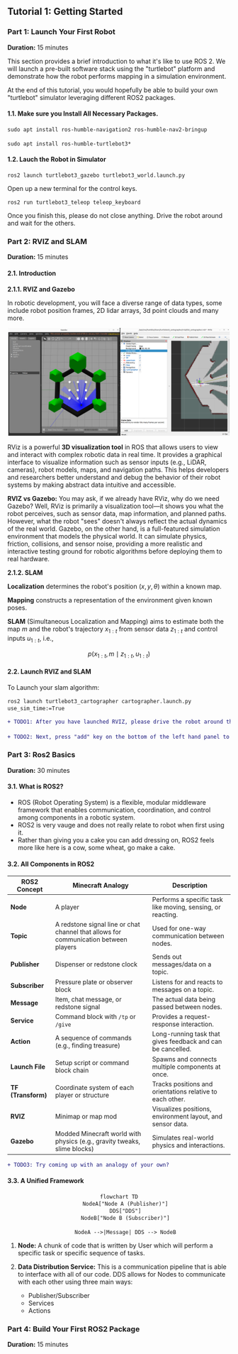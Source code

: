 ## Tutorial 1: Getting Started
### Part 1: Launch Your First Robot

**Duration:** 15 minutes

This section provides a brief introduction to what it's like to use ROS 2. We will launch a pre-built software stack using the "turtlebot" platform and demonstrate how the robot performs mapping in a simulation environment.

At the end of this tutorial, you would hopefully be able to build your own "turtlebot" simulator leveraging different ROS2 packages. 

#### 1.1. Make sure you Install All Necessary Packages.
```
sudo apt install ros-humble-navigation2 ros-humble-nav2-bringup

sudo apt install ros-humble-turtlebot3*
```
#### 1.2. Lauch the Robot in Simulator
```
ros2 launch turtlebot3_gazebo turtlebot3_world.launch.py
```
Open up a new terminal for the control keys.
```
ros2 run turtlebot3_teleop teleop_keyboard
```
Once you finish this, please do not close anything. Drive the robot around and wait for the others.

### Part 2: RVIZ and SLAM

**Duration:** 15 minutes

#### 2.1. Introduction
**2.1.1. RVIZ and Gazebo**

In robotic development, you will face a diverse range of data types, some include robot position frames, 2D lidar arrays, 3d point clouds and many more. 

<p align="center">
  <img src="images/tut1_fig1.png" alt="Figure 1: RVIZ Interface" width="500"/>
</p>


RViz is a powerful **3D visualization tool** in ROS that allows users to view and interact with complex robotic data in real time. It provides a graphical interface to visualize information such as sensor inputs (e.g., LiDAR, cameras), robot models, maps, and navigation paths. This helps developers and researchers better understand and debug the behavior of their robot systems by making abstract data intuitive and accessible.

**RVIZ vs Gazebo:** You may ask, if we already have RViz, why do we need Gazebo? Well, RViz is primarily a visualization tool—it shows you what the robot perceives, such as sensor data, map information, and planned paths. However, what the robot "sees" doesn't always reflect the actual dynamics of the real world. Gazebo, on the other hand, is a full-featured simulation environment that models the physical world. It can simulate physics, friction, collisions, and sensor noise, providing a more realistic and interactive testing ground for robotic algorithms before deploying them to real hardware.

**2.1.2. SLAM**

**Localization** determines the robot's position $(x, y, \theta)$ within a known map.

**Mapping** constructs a representation of the environment given known poses.

**SLAM** (Simultaneous Localization and Mapping) aims to estimate both the map $m$ and the robot's trajectory $x_{1:t}$ from sensor data $z_{1:t}$ and control inputs $u_{1:t}$, i.e.,

$$
p(x_{1:t}, m \mid z_{1:t}, u_{1:t})
$$


#### 2.2. Launch RVIZ and SLAM
To Launch your slam algorithm:
```
ros2 launch turtlebot3_cartographer cartographer.launch.py use_sim_time:=True
```

```diff
+ TODO1: After you have launched RVIZ, please drive the robot around the Simulated World to create your own map.

+ TODO2: Next, press "add" key on the bottom of the left hand panel to add a sensor of your choice.
```

### Part 3: Ros2 Basics

**Duration:** 30 minutes

#### 3.1. What is ROS2?

- ROS (Robot Operating System) is a flexible, modular middleware framework that enables communication, coordination, and control among components in a robotic system.
- ROS2 is very vauge and does not really relate to robot when first using it.
- Rather than giving you a cake you can add dressing on, ROS2 feels more like here is a cow, some wheat, go make a cake. 

#### 3.2. All Components in ROS2

| **ROS2 Concept**       | **Minecraft Analogy**                                                                | **Description**                                                                 |
|------------------------|---------------------------------------------------------------------------------------|----------------------------------------------------------------------------------|
| **Node**               | A player                                                         | Performs a specific task like moving, sensing, or reacting.                      |
| **Topic**              | A redstone signal line or chat channel that allows for communication between players                                            | Used for one-way communication between nodes.                                   |
| **Publisher**          | Dispenser or redstone clock                                                          | Sends out messages/data on a topic.                                              |
| **Subscriber**         | Pressure plate or observer block                                                     | Listens for and reacts to messages on a topic.                                   |
| **Message**            | Item, chat message, or redstone signal                                               | The actual data being passed between nodes.                                     |
| **Service**            | Command block with `/tp` or `/give`                                                  | Provides a request-response interaction.                                         |
| **Action**             | A sequence of commands (e.g., finding treasure)                                      | Long-running task that gives feedback and can be cancelled.                     |
| **Launch File**        | Setup script or command block chain                                                  | Spawns and connects multiple components at once.                                |
| **TF (Transform)**     | Coordinate system of each player or structure                                        | Tracks positions and orientations relative to each other.                       |
| **RVIZ**               | Minimap or map mod                                                                   | Visualizes positions, environment layout, and sensor data.                      |
| **Gazebo**             | Modded Minecraft world with physics (e.g., gravity tweaks, slime blocks)             | Simulates real-world physics and interactions.                                  |

```diff
+ TODO3: Try coming up with an analogy of your own?
```

#### 3.3. A Unified Framework
<div align="center">

```mermaid
flowchart TD
    NodeA["Node A (Publisher)"]
    DDS["DDS"]
    NodeB["Node B (Subscriber)"]

    NodeA -->|Message| DDS --> NodeB
```
</div>

1. **Node:** A chunk of code that is written by User which will perform a specific task or specific sequence of tasks. 

2. **Data Distribution Service:** This is a communication pipeline that is able to interface with all of our code. DDS allows for Nodes to communicate with each other using three main ways:
    - Publisher/Subscriber
    - Services
    - Actions


### Part 4: Build Your First ROS2 Package

**Duration:** 15 minutes
